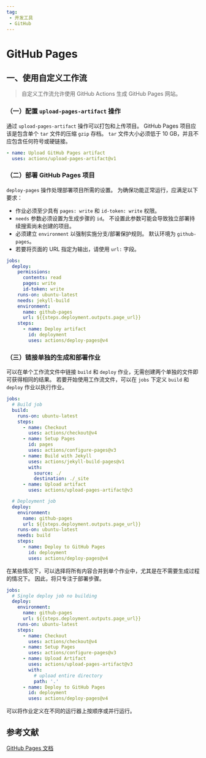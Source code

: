 ```yaml
---
tag:
 - 开发工具
 - GitHub
---
```


# GitHub Pages

## 一、使用自定义工作流

> 自定义工作流允许使用 GitHub Actions 生成 GitHub Pages 网站。

### （一）配置 `upload-pages-artifact` 操作

通过 `upload-pages-artifact` 操作可以打包和上传项目。 GitHub Pages 项目应该是包含单个 `tar` 文件的压缩 `gzip` 存档。 `tar` 文件大小必须低于 10 GB，并且不应包含任何符号或硬链接。

```yaml
- name: Upload GitHub Pages artifact
  uses: actions/upload-pages-artifact@v1
```

### （二）部署 GitHub Pages 项目

`deploy-pages` 操作处理部署项目所需的设置。 为确保功能正常运行，应满足以下要求：

- 作业必须至少具有 `pages: write` 和 `id-token: write` 权限。
- `needs` 参数必须设置为生成步骤的 `id`。 不设置此参数可能会导致独立部署持续搜索尚未创建的项目。
- 必须建立 `environment` 以强制实施分支/部署保护规则。 默认环境为 `github-pages`。
- 若要将页面的 URL 指定为输出，请使用 `url:` 字段。

```yaml
jobs:
  deploy:
    permissions:
      contents: read
      pages: write
      id-token: write
    runs-on: ubuntu-latest
    needs: jekyll-build
    environment:
      name: github-pages
      url: ${{steps.deployment.outputs.page_url}}
    steps:
      - name: Deploy artifact
        id: deployment
        uses: actions/deploy-pages@v4
```

### （三）链接单独的生成和部署作业

可以在单个工作流文件中链接 `build` 和 `deploy` 作业，无需创建两个单独的文件即可获得相同的结果。 若要开始使用工作流文件，可以在 `jobs` 下定义 `build` 和 `deploy` 作业以执行作业。

```yaml
jobs:
  # Build job
  build:
    runs-on: ubuntu-latest
    steps:
      - name: Checkout
        uses: actions/checkout@v4
      - name: Setup Pages
        id: pages
        uses: actions/configure-pages@v3
      - name: Build with Jekyll
        uses: actions/jekyll-build-pages@v1
        with:
          source: ./
          destination: ./_site
      - name: Upload artifact
        uses: actions/upload-pages-artifact@v3

  # Deployment job
  deploy:
    environment:
      name: github-pages
      url: ${{steps.deployment.outputs.page_url}}
    runs-on: ubuntu-latest
    needs: build
    steps:
      - name: Deploy to GitHub Pages
        id: deployment
        uses: actions/deploy-pages@v4
```

在某些情况下，可以选择将所有内容合并到单个作业中，尤其是在不需要生成过程的情况下。 因此，将只专注于部署步骤。

```yaml
jobs:
  # Single deploy job no building
  deploy:
    environment:
      name: github-pages
      url: ${{steps.deployment.outputs.page_url}}
    runs-on: ubuntu-latest
    steps:
      - name: Checkout
        uses: actions/checkout@v4
      - name: Setup Pages
        uses: actions/configure-pages@v3
      - name: Upload Artifact
        uses: actions/upload-pages-artifact@v3
        with:
          # upload entire directory
          path: '.'
      - name: Deploy to GitHub Pages
        id: deployment
        uses: actions/deploy-pages@v4
```

可以将作业定义在不同的运行器上按顺序或并行运行。

## 参考文献

[GitHub Pages 文档](https://docs.github.com/zh/pages)